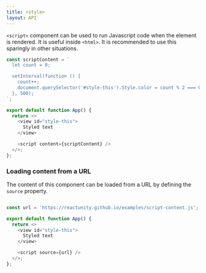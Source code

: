 ```yaml
---
title: <style>
layout: API
---
```


`<script>` component can be used to run Javascript code when the element is rendered. It is useful inside `<html>`.
It is recommended to use this sparingly in other situations.

<Sandpack>

```js
const scriptContent = `
  let count = 0;

  setInterval(function () {
    count++;
    document.querySelector('#style-this').Style.color = count % 2 === 0 ? 'black' : 'crimson';
  }, 500);
`;

export default function App() {
  return <>
    <view id="style-this">
      Styled text
    </view>

    <script content={scriptContent} />
  </>;
};
```

</Sandpack>

### Loading content from a URL

The content of this component can be loaded from a URL by defining the `source` property.

<Sandpack>

```js

const url = 'https://reactunity.github.io/examples/script-content.js';

export default function App() {
  return <>
    <view id="style-this">
      Styled text
    </view>

    <script source={url} />
  </>;
};
```

</Sandpack>
